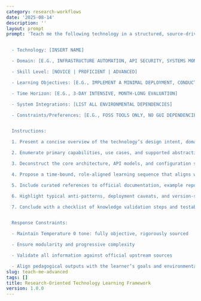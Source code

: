 ```yaml
---
category: research-workflows
date: '2025-08-14'
description: ''
layout: prompt
prompt: 'Teach me the following technology in a structured, source-driven format.


  - Technology: [INSERT NAME]

  - Domain: [E.G., INFRASTRUCTURE AUTOMATION, API SECURITY, SYSTEMS MONITORING]

  - Skill Level: [NOVICE | PROFICIENT | ADVANCED]

  - Learning Objectives: [E.G., IMPLEMENT A MINIMAL DEPLOYMENT, CONDUCT PERFORMANCE BENCHMARKING, EXTEND SDK FUNCTIONALITY]

  - Time Horizon: [E.G., 3-DAY INTENSIVE, MONTH-LONG EVALUATION]

  - System Integrations: [LIST ALL ENVIRONMENTAL DEPENDENCIES]

  - Constraints/Preferences: [E.G., FOSS TOOLS ONLY, NO GUI DEPENDENCIES, FAVOR PYTHON OR BASH]


  Instructions:

  1. Present a concise overview of the technology’s design intent, domain fit, and technical lineage.

  2. Enumerate primary capabilities, use cases, and supported abstractions.

  3. Deconstruct the core architecture, API models, and configuration semantics.

  4. Propose a time-bound, role-aligned learning sequence that aligns with the stated goals.

  5. Include curated references to official documentation, example repositories, and community guides.

  6. Highlight typical anti-patterns, deployment caveats, and version-specific issues.

  7. Conclude with a checklist of knowledge validation steps and testable artifacts.


  Response Constraints:

  - Maintain Temperature 0 tone: fully objective, rigorously sourced

  - Ensure modularity and progressive complexity

  - Validate all information against official upstream sources

  - Align pedagogical outputs with the learner’s goals and environmental constraints'
slug: teach-me-advanced
tags: []
title: Research-Oriented Technology Learning Framework
version: 1.0.0
---
```

